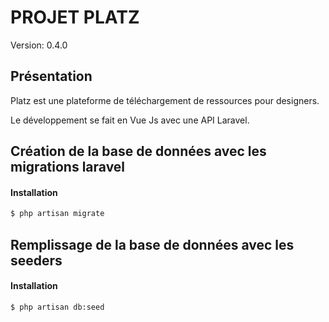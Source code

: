 # PROJET PLATZ

Version: 0.4.0

## Présentation

Platz est une plateforme de téléchargement de ressources pour designers.

Le développement se fait en Vue Js avec une API Laravel.

## Création de la base de données avec les migrations laravel

#### Installation 

```bash
$ php artisan migrate
```

## Remplissage de la base de données avec les seeders

#### Installation 

```bash
$ php artisan db:seed 
````

